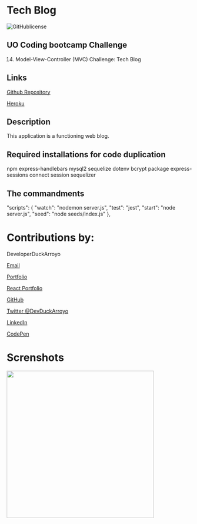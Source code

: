 # Tech Blog

![GitHublicense](https://img.shields.io/npm/l/express?style=for-the-badge)

## UO Coding bootcamp Challenge

14. Model-View-Controller (MVC) Challenge: Tech Blog

## Links

[Github Repository](https://github.com/DuckArroyo/techBlog)

[Heroku](https://sleepy-caverns-39452.herokuapp.com/)

## Description

This application is a functioning web blog.

## Required installations for code duplication

npm
express-handlebars
mysql2
sequelize
dotenv
bcrypt package
express-sessions
connect session sequelizer

## The commandments

"scripts": {
"watch": "nodemon server.js",
"test": "jest",
"start": "node server.js",
"seed": "node seeds/index.js"
},

# Contributions by:

DeveloperDuckArroyo

[Email](mailto:DeveloperDuckArroyo@gmail.com)

[Portfolio](https://duckarroyo.github.io/portfolio/)

[React Portfolio](https://peaceful-journey-85026.herokuapp.com/)

[GitHub](https://github.com/DuckArroyo)

[Twitter @DevDuckArroyo](https://twitter.com/DevDuckArroyo)

[LinkedIn](https://www.linkedin.com/in/duckarroyo)

[CodePen](https://codepen.io/DeveloperDuckArroyo)

# Screnshots

<img src="./.png" style="width: 400px">
